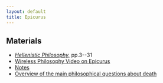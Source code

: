 ```yaml
---
layout: default
title: Epicurus	
---
```


## Materials

  + [*Hellenistic Philosophy,*](Hellenistics.pdf) pp.3--31
  + [Wireless Philosophy Video on Epicurus](https://www.youtube.com/watch?v=E5f5smh7Keo)
  + [Notes](epicurus.pdf)
  + [Overview of the main philosophical questions about death](https://plato.stanford.edu/entries/death/)

